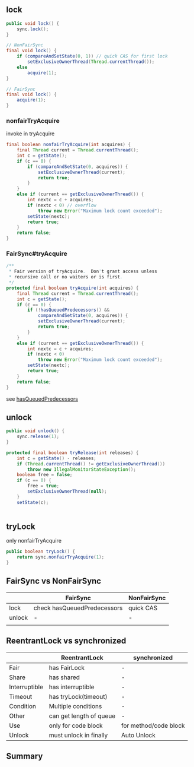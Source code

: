 ## lock

```java
public void lock() {
    sync.lock();
}

// NonFairSync
final void lock() {
    if (compareAndSetState(0, 1)) // quick CAS for first lock
        setExclusiveOwnerThread(Thread.currentThread());
    else
        acquire(1);
}

// FairSync
final void lock() {
    acquire(1);
}
```



### nonfairTryAcquire

invoke in tryAcquire

```java
final boolean nonfairTryAcquire(int acquires) {
    final Thread current = Thread.currentThread();
    int c = getState();
    if (c == 0) {
        if (compareAndSetState(0, acquires)) {
            setExclusiveOwnerThread(current);
            return true;
        }
    }
    else if (current == getExclusiveOwnerThread()) {
        int nextc = c + acquires;
        if (nextc < 0) // overflow
            throw new Error("Maximum lock count exceeded");
        setState(nextc);
        return true;
    }
    return false;
}
```



### FairSync#tryAcquire 

```java
/**
 * Fair version of tryAcquire.  Don't grant access unless
 * recursive call or no waiters or is first.
 */
protected final boolean tryAcquire(int acquires) {
    final Thread current = Thread.currentThread();
    int c = getState();
    if (c == 0) {
        if (!hasQueuedPredecessors() &&
            compareAndSetState(0, acquires)) {
            setExclusiveOwnerThread(current);
            return true;
        }
    }
    else if (current == getExclusiveOwnerThread()) {
        int nextc = c + acquires;
        if (nextc < 0)
            throw new Error("Maximum lock count exceeded");
        setState(nextc);
        return true;
    }
    return false;
}
```

see [hasQueuedPredecessors](/docs/CS/Java/JDK.Concurrency/AQS.md?id=hasqueuedpredecessors)

## unlock

```java
public void unlock() {
    sync.release(1);
}

protected final boolean tryRelease(int releases) {
    int c = getState() - releases;
    if (Thread.currentThread() != getExclusiveOwnerThread())
        throw new IllegalMonitorStateException();
    boolean free = false;
    if (c == 0) {
        free = true;
        setExclusiveOwnerThread(null);
    }
    setState(c);
   
```



## tryLock

only nonfairTryAcquire

```java
public boolean tryLock() {
    return sync.nonfairTryAcquire(1);
}
```



## FairSync vs NonFairSync

|        | FairSync                    | NonFairSync |
| ------ | --------------------------- | ----------- |
| lock   | check hasQueuedPredecessors | quick CAS   |
| unlock | -                           | -           |
|        |                             |             |



## ReentrantLock vs synchronized



|               | ReentrantLock     | synchronized |
| ------------- | ----------------- | ------------ |
| Fair          | has FairLock      | - |
| Share         | has shared        | - |
| Interruptible | has interruptible | - |
| Timeout | has tryLock(timeout) | - |
| Condition | Multiple conditions | - |
| Other | can get length of queue | - |
| Use | only for code block | for method/code block |
| Unlock | must unlock in finally | Auto Unlock |





## Summary


